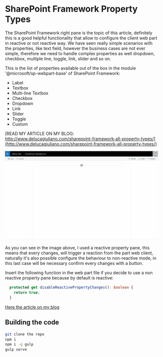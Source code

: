 # SharePoint Framework Property Types

The SharePoint Framework right pane is the topic of this article, definitely this is a good helpful functionality that allow to configure the client web part in reactive or not reactive way.
We have seen really simple scenarios with the properties, like text field, however the business cases are not ever simple, therefore we need to handle complex properties as well dropdown, checkbox, multiple line, toggle, link, slider and so on.

This is the list of properties available out of the box in the module '@microsoft/sp-webpart-base' of SharePoint Framework:

* Label
* Textbox
* Multi-line Textbox
* Checkbox
* Dropdown
* Link
* Slider
* Toggle
* Custom

[READ MY ARTICLE ON MY BLOG: http://www.delucagiuliano.com/sharepoint-framework-all-property-types/](http://www.delucagiuliano.com/sharepoint-framework-all-property-types/)

![alt text](https://github.com/giuleon/spfx-all-property-types/blob/master/spfx-all-property-types.gif "Demo")

As you can see in the image above, I used a reactive property pane, this means that every changes, will trigger a reaction from the part web client, naturally it's also possible configure the behaviour to non-reactive mode, in this last case will be necessary confirm every changes with a button.

Insert the following function in the web part file if you decide to use a non reactive property pane because by default is reactive:

```typescript
  protected get disableReactivePropertyChanges(): boolean {
    return true;
  }
```
[Here the article on my blog](http://www.delucagiuliano.com/sharepoint-framework-all-property-types/)

## Building the code

```bash
git clone the repo
npm i
npm i -g gulp
gulp serve
```
